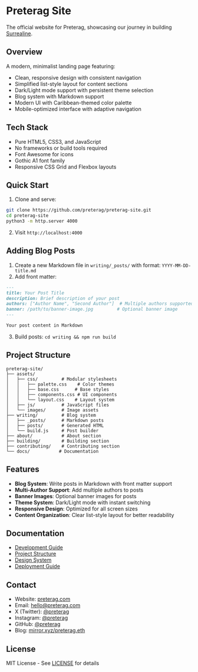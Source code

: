 # Preterag Site

The official website for Preterag, showcasing our journey in building [Surrealine](https://surrealine.com).

## Overview

A modern, minimalist landing page featuring:
- Clean, responsive design with consistent navigation
- Simplified list-style layout for content sections
- Dark/Light mode support with persistent theme selection
- Blog system with Markdown support
- Modern UI with Caribbean-themed color palette
- Mobile-optimized interface with adaptive navigation

## Tech Stack

- Pure HTML5, CSS3, and JavaScript
- No frameworks or build tools required
- Font Awesome for icons
- Gothic A1 font family
- Responsive CSS Grid and Flexbox layouts

## Quick Start

1. Clone and serve:
```bash
git clone https://github.com/preterag/preterag-site.git
cd preterag-site
python3 -m http.server 4000
```

2. Visit `http://localhost:4000`

## Adding Blog Posts

1. Create a new Markdown file in `writing/_posts/` with format: `YYYY-MM-DD-title.md`
2. Add front matter:
```md
---
title: Your Post Title
description: Brief description of your post
authors: ["Author Name", "Second Author"]  # Multiple authors supported
banner: /path/to/banner-image.jpg         # Optional banner image
---

Your post content in Markdown
```
3. Build posts: `cd writing && npm run build`

## Project Structure

```
preterag-site/
├── assets/
│   ├── css/         # Modular stylesheets
│   │   ├── palette.css    # Color themes
│   │   ├── base.css      # Base styles
│   │   ├── components.css # UI components
│   │   └── layout.css    # Layout system
│   ├── js/          # JavaScript files
│   └── images/      # Image assets
├── writing/         # Blog system
│   ├── _posts/      # Markdown posts
│   ├── posts/       # Generated HTML
│   └── build.js     # Post builder
├── about/           # About section
├── building/        # Building section
├── contributing/    # Contributing section
└── docs/           # Documentation
```

## Features

- **Blog System**: Write posts in Markdown with front matter support
- **Multi-Author Support**: Add multiple authors to posts
- **Banner Images**: Optional banner images for posts
- **Theme System**: Dark/Light mode with instant switching
- **Responsive Design**: Optimized for all screen sizes
- **Content Organization**: Clear list-style layout for better readability

## Documentation

- [Development Guide](docs/DEVELOPMENT.md)
- [Project Structure](docs/PROJECT_STRUCTURE.md)
- [Design System](docs/DESIGN_SYSTEM.md)
- [Deployment Guide](docs/DEPLOYMENT.md)

## Contact

- Website: [preterag.com](https://preterag.com)
- Email: [hello@preterag.com](mailto:hello@preterag.com)
- X (Twitter): [@preterag](https://x.com/preterag)
- Instagram: [@preterag](https://instagram.com/preterag)
- GitHub: [@preterag](https://github.com/preterag)
- Blog: [mirror.xyz/preterag.eth](https://mirror.xyz/preterag.eth)

## License

MIT License - See [LICENSE](LICENSE) for details 